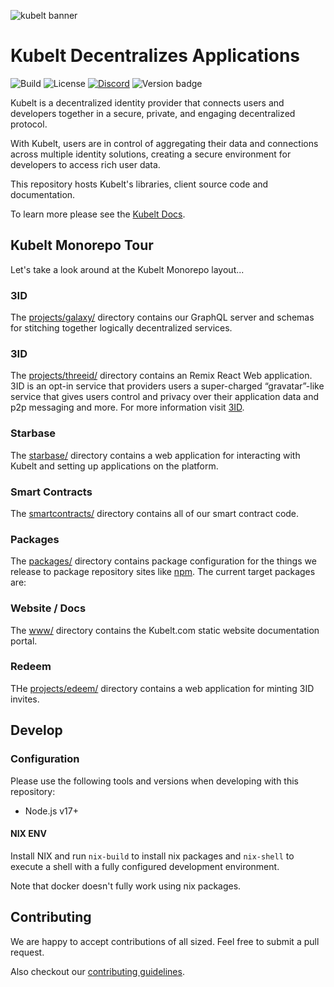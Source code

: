 ![kubelt banner](https://kubelt.com/images/kubelt-banner.gif)

# Kubelt Decentralizes Applications

![Build](https://github.com/kubelt/kubelt/actions/workflows/next.yaml/badge.svg)
![License](https://img.shields.io/github/license/kubelt/kubelt)
[![Discord](https://img.shields.io/discord/790660849471062046?label=Discord)](https://discord.gg/UgwAsJf6C5)
![Version badge](https://img.shields.io/badge/Version-pre%20alpha-orange.svg)

Kubelt is a decentralized identity provider that connects users and developers together in a secure, private, and engaging decentralized protocol.

With Kubelt, users are in control of aggregating their data and connections across multiple identity solutions, creating a secure environment for developers to access rich user data.

This repository hosts Kubelt's libraries, client source code and documentation.

To learn more please see the [Kubelt Docs](https://developers.kubelt.com).

## Kubelt Monorepo Tour

Let's take a look around at the Kubelt Monorepo layout...

### 3ID

The [projects/galaxy/](projects/galaxy/) directory contains our GraphQL server and schemas for stitching together logically decentralized services.

### 3ID

The [projects/threeid/](projects/threeid/) directory contains an Remix React Web application. 3ID is an opt-in service that providers users a super-charged “gravatar”-like service that gives users control and privacy over their application data and p2p messaging and more. For more information visit [3ID](https://threeid.xyz).

### Starbase

The [starbase/](starbase/) directory contains a web application for interacting with Kubelt and setting up applications on the platform.

### Smart Contracts

The [smartcontracts/](smartcontracts/) directory contains all of our smart contract code.

### Packages

The [packages/](packages/) directory contains package configuration for the things we release to package repository sites like [npm](https://npmjs.com). The current target packages are:

### Website / Docs

The [www/](www/) directory contains the Kubelt.com static website documentation portal.

### Redeem

THe [projects/edeem/](projects/redeem/) directory contains a web application for minting 3ID invites.

## Develop

### Configuration

Please use the following tools and versions when developing with this repository:

- Node.js v17+

#### NIX ENV

Install NIX and run `nix-build` to install nix packages and `nix-shell` to execute a shell with a fully configured development environment.

Note that docker doesn't fully work using nix packages.

## Contributing

We are happy to accept contributions of all sized. Feel free to submit a pull request.

Also checkout our [contributing guidelines](https://kubelt.com/docs).
